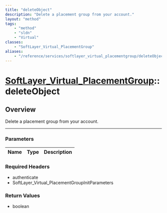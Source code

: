 ```yaml
---
title: "deleteObject"
description: "Delete a placement group from your account."
layout: "method"
tags:
    - "method"
    - "sldn"
    - "Virtual"
classes:
    - "SoftLayer_Virtual_PlacementGroup"
aliases:
    - "/reference/services/softlayer_virtual_placementgroup/deleteObject"
---
```

# [SoftLayer_Virtual_PlacementGroup](/reference/services/SoftLayer_Virtual_PlacementGroup)::deleteObject




## Overview 
Delete a placement group from your account. 

-----

### Parameters 
|Name | Type | Description |
| --- | --- | --- |


### Required Headers
* authenticate
* SoftLayer_Virtual_PlacementGroupInitParameters


### Return Values
* boolean




